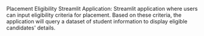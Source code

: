 Placement Eligibility Streamlit Application:
Streamlit application where users can input eligibility criteria for placement. 
Based on these criteria, the application will query a dataset of student information to display eligible candidates' details.
